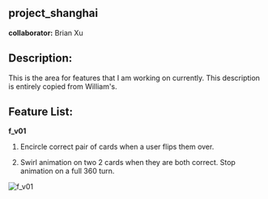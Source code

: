 ## project_shanghai
**collaborator:** Brian Xu

## Description:
This is the area for features that I am working on currently.
This description is entirely copied from William's.

## Feature List:
**f_v01**

1.  Encircle correct pair of cards when a user flips them over.  
	
2. Swirl animation on two 2 cards when they are both correct.  Stop animation on a full 360 turn.

![f_v01](https://camo.githubusercontent.com/09d7d839bcbc0f8a1b0732295690182af30d5496/68747470733a2f2f692e696d6775722e636f6d2f6577443475544a2e6a7067)

